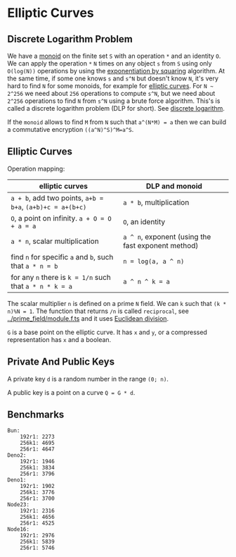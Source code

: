 # Elliptic Curves

## Discrete Logarithm Problem

We have a [monoid](https://en.wikipedia.org/wiki/Monoid) on the finite set `S` with an operation `*` and an identity `O`. We can apply the operation `*` `N` times on any object `s` from `S` using only `O(log(N))` operations by using the [exponentiation by squaring](https://en.wikipedia.org/wiki/Exponentiation_by_squaring) algorithm. At the same time, if some one knows `s` and `s^N` but doesn't know `N`, it's very hard to find `N` for some monoids, for example for [elliptic curves](https://en.wikipedia.org/wiki/Elliptic-curve_cryptography). For `N ~ 2^256` we need about `256` operations to compute `s^N`, but we need about `2^256` operations to find `N` from `s^N` using a brute force algorithm. This's is called a discrete logarithm problem (DLP for short). See [discrete logarithm](https://en.wikipedia.org/wiki/Discrete_logarithm).

If the `monoid` allows to find `M` from `N` such that `a^(N*M) = a` then we can build a commutative encryption `((a^N)^S)^M=a^S`.

## Elliptic Curves

Operation mapping:

|elliptic curves                                          |DLP and monoid                                    |
|---------------------------------------------------------|--------------------------------------------------|
|`a + b`, add two points, `a+b = b+a`, `(a+b)+c = a+(b+c)`|`a * b`, multiplication                           |
|`O`, a point on infinity. `a + O = O + a = a`            |`O`, an identity                                  |
|`a * n`, scalar multiplication                           |`a ^ n`, exponent (using the fast exponent method)|
|find `n` for specific `a` and `b`, such that `a * n = b` |`n = log(a, a ^ n)`                               |
|for any `n` there is `k = 1/n` such that `a * n * k = a` |`a ^ n ^ k = a`                                   |

The scalar multiplier `n` is defined on a prime `N` field. We can `k` such that `(k * n)%N = 1`. The function that returns `/n` is called `reciprocal`, see [../prime_field/module.f.ts](../prime_field/module.f.ts#L35) and it uses [Euclidean division](https://en.wikipedia.org/wiki/Euclidean_division).

`G` is a base point on the elliptic curve. It has `x` and `y`, or a compressed representation has `x` and a boolean.

## Private And Public Keys

A private key `d` is a random number in the range `(0; n)`.

A public key is a point on a curve `Q = G * d`.

## Benchmarks

```
Bun:
    192r1: 2273
    256k1: 4695
    256r1: 4647
Deno2:
    192r1: 1946
    256k1: 3834
    256r1: 3796
Deno1:
    192r1: 1902
    256k1: 3776
    256r1: 3700
Node23:
    192r1: 2316
    256k1: 4656
    256r1: 4525
Node16:
    192r1: 2976
    256k1: 5839
    256r1: 5746
```
